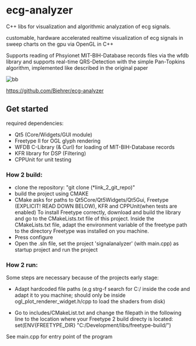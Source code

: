 
# ecg-analyzer
C++ libs for visualization and algorithmic analyzation of ecg signals.

customable, hardware accelerated realtime visualization of ecg signals in sweep charts on the gpu via OpenGL in C++

Supports reading of Phsyionet MIT-BIH-Database records files via the wfdb library and supports real-time QRS-Detection with the simple Pan-Topkins algorithm, implemented like described in the original paper

![bb](https://user-images.githubusercontent.com/44288843/82672250-67b55b00-9c40-11ea-8014-09ff70e12b38.png)

https://github.com/Biehrer/ecg-analyzer
## Get started

required dependencies:
- Qt5 (Core/Widgets/GUI module)
- Freetype II for OGL glyph rendering
- WFDB C-Library (& Curl) for loading of MIT-BIH-Database records
- KFR library for DSP (Filtering)
- CPPUnit for unit testing

### How 2 build:

- clone the repository: "git clone (*link_2_git_repo)"
- build the project using CMAKE 
- CMake asks for paths to Qt5Core/Qt5Widgets/Qt5Gui, Freetype (EXPLICIT! READ DOWN BELOW), KFR and CPPUnit(when tests are enabled)
To install Freetype correctly, download and build the library and go to the CMakeLists.txt file of this project.
Inside the CMakeLists.txt file, adapt the environment variable of the freetype path to the directory Freetype was installed on you machine.
- Press configure
- Open the .sln file, set the project 'signalanalyzer' (with main.cpp) as startup project and run the project

### How 2 run:
Some steps are necessary because of the projects early stage:

- Adapt hardcoded file paths (e.g strg-f search for C:/ inside the code and adapt it to you machine; should only be inside ogl_plot_renderer_widget.h/cpp to load the shaders from disk)

- Go to includes/CMakeList.txt and change the filepath in the following line to the location where your Freetype 2 build directy is located:
set(ENV{FREETYPE_DIR} "C:/Development/libs/freetype-build/")

See main.cpp for entry point of the program
